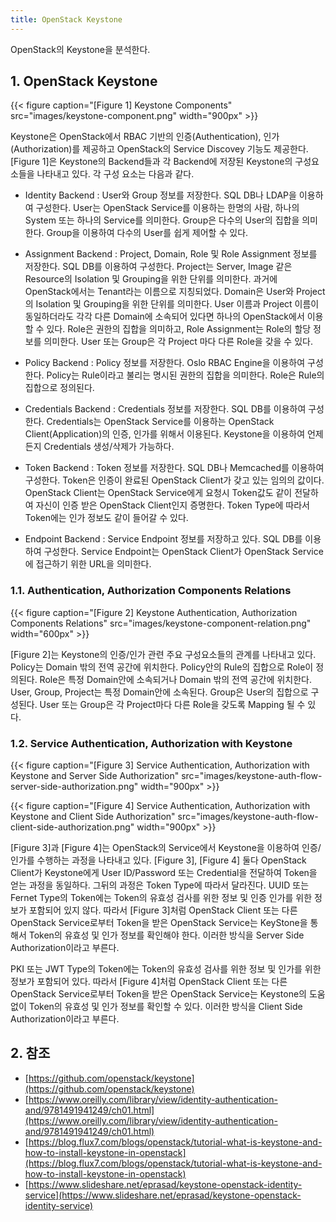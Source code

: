 ```yaml
---
title: OpenStack Keystone
---
```


OpenStack의 Keystone을 분석한다.

## 1. OpenStack Keystone

{{< figure caption="[Figure 1] Keystone Components" src="images/keystone-component.png" width="900px" >}}

Keystone은 OpenStack에서 RBAC 기반의 인증(Authentication), 인가(Authorization)를 제공하고 OpenStack의 Service Discovey 기능도 제공한다. [Figure 1]은 Keystone의 Backend들과 각 Backend에 저장된 Keystone의 구성요소들을 나타내고 있다. 각 구성 요소는 다음과 같다.

* Identity Backend : User와 Group 정보를 저장한다. SQL DB나 LDAP을 이용하여 구성한다. User는 OpenStack Service를 이용하는 한명의 사람, 하나의 System 또는 하나의 Service를 의미한다. Group은 다수의 User의 집합을 의미한다. Group을 이용하여 다수의 User를 쉽게 제어할 수 있다.

* Assignment Backend : Project, Domain, Role 및 Role Assignment 정보를 저장한다. SQL DB를 이용하여 구성한다. Project는 Server, Image 같은 Resource의 Isolation 및 Grouping을 위한 단위를 의미한다. 과거에 OpenStack에서는 Tenant라는 이름으로 지칭되었다. Domain은 User와 Project의 Isolation 및 Grouping을 위한 단위를 의미한다. User 이름과 Project 이름이 동일하더라도 각각 다른 Domain에 소속되어 있다면 하나의 OpenStack에서 이용할 수 있다. Role은 권한의 집합을 의미하고, Role Assignment는 Role의 할당 정보를 의미한다. User 또는 Group은 각 Project 마다 다른 Role을 갖을 수 있다.

* Policy Backend : Policy 정보를 저장한다. Oslo RBAC Engine을 이용하여 구성한다. Policy는 Rule이라고 불리는 명시된 권한의 집합을 의미한다. Role은 Rule의 집합으로 정의된다.

* Credentials Backend : Credentials 정보를 저장한다. SQL DB를 이용하여 구성한다. Credentials는 OpenStack Service를 이용하는 OpenStack Client(Application)의 인증, 인가를 위해서 이용된다. Keystone을 이용하여 언제든지 Credentials 생성/삭제가 가능하다.

* Token Backend : Token 정보를 저장한다. SQL DB나 Memcached를 이용하여 구성한다. Token은 인증이 완료된 OpenStack Client가 갖고 있는 임의의 값이다. OpenStack Client는 OpenStack Service에게 요청시 Token값도 같이 전달하여 자신이 인증 받은 OpenStack Client인지 증명한다. Token Type에 따라서 Token에는 인가 정보도 같이 들어갈 수 있다.

* Endpoint Backend : Service Endpoint 정보를 저장하고 있다. SQL DB를 이용하여 구성한다. Service Endpoint는 OpenStack Client가 OpenStack Service에 접근하기 위한 URL을 의미한다.

### 1.1. Authentication, Authorization Components Relations

{{< figure caption="[Figure 2] Keystone Authentication, Authorization Components Relations" src="images/keystone-component-relation.png" width="600px" >}}

[Figure 2]는 Keystone의 인증/인가 관련 주요 구성요소들의 관계를 나타내고 있다. Policy는 Domain 밖의 전역 공간에 위치한다. Policy안의 Rule의 집합으로 Role이 정의된다. Role은 특정 Domain안에 소속되거나 Domain 밖의 전역 공간에 위치한다. User, Group, Project는 특정 Domain안에 소속된다. Group은 User의 집합으로 구성된다. User 또는 Group은 각 Project마다 다른 Role을 갖도록 Mapping 될 수 있다.

### 1.2. Service Authentication, Authorization with Keystone

{{< figure caption="[Figure 3] Service Authentication, Authorization with Keystone and Server Side Authorization" src="images/keystone-auth-flow-server-side-authorization.png" width="900px" >}}

{{< figure caption="[Figure 4] Service Authentication, Authorization with Keystone and Client Side Authorization" src="images/keystone-auth-flow-client-side-authorization.png" width="900px" >}}

[Figure 3]과 [Figure 4]는 OpenStack의 Service에서 Keystone을 이용하여 인증/인가를 수행하는 과정을 나타내고 있다. [Figure 3], [Figure 4] 둘다 OpenStack Client가 Keystone에게 User ID/Password 또는 Credential을 전달하여 Token을 얻는 과정을 동일하다. 그뒤의 과정은 Token Type에 따라서 달라진다. UUID 또는 Fernet Type의 Token에는 Token의 유효성 검사를 위한 정보 및 인증 인가를 위한 정보가 포함되어 있지 않다. 따라서 [Figure 3]처럼 OpenStack Client 또는 다른 OpenStack Service로부터 Token을 받은 OpenStack Service는 KeyStone을 통해서 Token의 유효성 및 인가 정보를 확인해야 한다. 이러한 방식을 Server Side Authorization이라고 부른다.

PKI 또는 JWT Type의 Token에는 Token의 유효성 검사를 위한 정보 및 인가를 위한 정보가 포함되어 있다. 따라서 [Figure 4]처럼 OpenStack Client 또는 다른 OpenStack Service로부터 Token을 받은 OpenStack Service는 Keystone의 도움 없이 Token의 유효성 및 인가 정보를 확인할 수 있다. 이러한 방식을 Client Side Authorization이라고 부른다.

## 2. 참조

* [https://github.com/openstack/keystone](https://github.com/openstack/keystone)
* [https://www.oreilly.com/library/view/identity-authentication-and/9781491941249/ch01.html](https://www.oreilly.com/library/view/identity-authentication-and/9781491941249/ch01.html)
* [https://blog.flux7.com/blogs/openstack/tutorial-what-is-keystone-and-how-to-install-keystone-in-openstack](https://blog.flux7.com/blogs/openstack/tutorial-what-is-keystone-and-how-to-install-keystone-in-openstack)
* [https://www.slideshare.net/eprasad/keystone-openstack-identity-service](https://www.slideshare.net/eprasad/keystone-openstack-identity-service)

